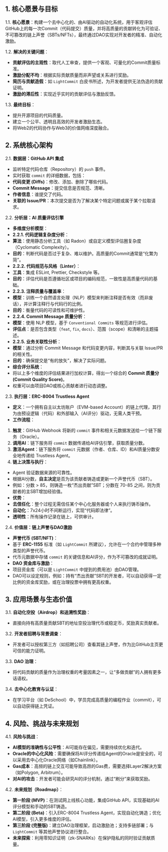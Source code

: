 ## 1. 核心愿景与目标

1.1. **核心愿景**：构建一个去中心化的、由AI驱动的自动化系统，用于客观评估GitHub上的每一次Commit（代码提交）质量，并将高质量的贡献转化为可验证、不可篡改的链上声誉（SBTs/NFTs），最终通过DAO实现对开发者的精准、自动化激励。

1.2. **解决的关键问题**：
- **贡献评估的主观性**：取代人工审查，提供一个客观、可量化的Commit质量标准。
- **激励分配不均**：根据实际贡献质量而非声望或关系进行奖励。
- **简历与贡献造假**：如 `LightCommit` 白皮书所述，为开发者提供无法伪造的贡献证明。
- **激励的滞后性**：实现近乎实时的贡献评估与激励反馈。

1.3. **最终目标**：
- 提升开源项目的代码质量。
- 建立一个公平、透明且高效的开发者激励生态。
- 将Web2的代码协作与Web3的价值网络深度融合。

## 2. 系统核心架构

2.1. **数据层：GitHub API 集成**
- 监听特定代码仓库（Repository）的 `push` 事件。
- 实时获取 `commit` 的详细数据，包括：
- **代码变更 (Diffs)**：修改、添加、删除了哪些代码。
- **Commit Message**：提交信息是否规范、清晰。
- **作者信息**：谁提交了代码。
- **关联的 Issue/PR**：本次提交是否为了解决某个特定问题或属于某个拉取请求。

2.2. **分析层：AI 质量评估引擎**
- **多维度分析模型**：
- **2.2.1. 代码逻辑复杂度分析**：
- **算法**：使用静态分析工具（如 Radon）或自定义模型评估圈复杂度（Cyclomatic Complexity）。
- **目的**：判断代码是否过于复杂、难以维护。高质量的Commit通常是“化繁为简”。
- **2.2.2. 代码规范与风格（Linter）**：
- **工具**：集成 ESLint, Prettier, Checkstyle 等。
- **目的**：评估代码是否遵循社区或项目的编码规范，一致性是高质量代码的基础。
- **2.2.3. 注释质量与覆盖率**：
- **模型**：训练一个自然语言处理（NLP）模型来判断注释是否有效（而非废话），并计算注释行与代码行的比例。
- **目的**：衡量代码的可读性和可维护性。
- **2.2.4. Commit Message 质量分析**：
- **模型**：使用 NLP 模型，基于 `Conventional Commits` 等规范进行评估。
- **评估点**：是否包含类型（`feat`, `fix`, `docs`）、范围（scope）和清晰的主题描述。
- **2.2.5. 业务关联性分析**：
- **模型**：通过分析 Commit Message 和代码变更内容，判断其与关联 Issue/PR 的相关性。
- **目的**：确保提交是“有的放矢”，解决了实际问题。
- **综合评分系统**：
- 将以上多个维度的评估结果进行加权计算，得出一个综合的 **Commit 质量分 (Commit Quality Score)**。
- 权重可以由项目DAO或核心贡献者进行动态调整。

2.3. **执行层：ERC-8004 Trustless Agent**
- **定义**：一个拥有自主以太坊账户（EVM-based Account）的链上代理，其行为由预设逻辑（代码）和外部输入（AI评分）驱动，无需人类干预。
- **工作流程**：
1. **触发**：GitHub Webhook 将新的 `commit` 事件和相关元数据发送给一个链下服务（Oracle）。
2. **调用AI**：链下服务将 `commit` 数据传递给AI评估引擎，获取质量分数。
3. **激活Agent**：链下服务将 `commit` 元数据（作者、仓库、ID）和AI质量分数安全地传递给 Trustless Agent。
4. **链上决策与执行**：
- Agent 验证数据来源的可靠性。
- 根据AI分数，**自主决定**是否为该贡献者铸造或更新一个声誉代币（SBT）。
- 例如：分数 > 85，则铸造一枚“杰出贡献”SBT；分数在 70-85 之间，则为贡献者的主SBT增加经验值。
- **优势**：
- **去信任化**：整个过程无需信任某个中心化服务器或个人来执行铸币操作。
- **自动化**：7x24小时不间断运行，实现“代码即法律”。
- **透明性**：所有操作记录在链上，可供审计。

2.4. **价值层：链上声誉与DAO激励**
- **声誉代币 (SBT/NFT)**：
- 基于 **ERC-1155** 标准（如 `LightCommit` 所建议），允许在一个合约中管理多种类型的声誉代币。
- 代币元数据中存储 `commit` 的关键信息和AI评分，作为不可篡改的成就证明。
- **DAO 资金库与激励**：
- 项目资金库（可以是 `LightCommit` 中提到的费用池）由DAO管理。
- DAO可以设定规则，例如：持有“杰出贡献”SBT的开发者，可以自动获得一定比例的资金库奖励，或在治理投票中拥有更高权重。

## 3. 应用场景与生态价值

3.1. **自动化空投（Airdrop）和追溯性奖励**：
- 直接向持有高质量贡献SBT的地址空投治理代币或稳定币，奖励真实贡献者。

3.2. **开发者招聘与背景调查**：
- 开发者可以授权第三方（如招聘公司）查看其链上声誉，作为比GitHub主页更可信的能力证明。

3.3. **DAO 治理**：
- 将代码贡献的质量作为治理权重的考量因素之一，让“多做贡献”的人拥有更多话语权。

3.4. **去中心化教育与认证**：
- 在学习平台（如 DeSchool）中，学员完成高质量的编程作业（commit），可以自动获得链上凭证。

## 4. 风险、挑战与未来规划

4.1. **风险与挑战**：
- **AI模型的准确性与公平性**：AI可能存在偏见，需要持续优化和迭代。
- **Oracle的中心化风险**：需要确保将AI评分传递给Agent的Oracle是安全的，可以采用去中心化Oracle网络（如Chainlink）。
- **Gas成本**：高频的链上交互可能导致高昂的Gas费，需要选择Layer2解决方案（如Polygon, Arbitrum）。
- **对AI的攻击**：开发者可能会研究AI的评分机制，通过“刷分”来获取奖励。

4.2. **未来规划（Roadmap）**：
- **第一阶段 (MVP)**：在测试网上线核心功能，集成GitHub API，实现基础的AI评分模型和手动的SBT铸造。
- **第二阶段 (Beta)**：引入ERC-8004 Trustless Agent，实现自动化铸造；优化AI模型，引入更多维度的评估。
- **第三阶段 (完整版)**：建立DAO治理框架，启动激励池；支持多链部署；与 `LightCommit` 等其他声誉协议进行整合。
- **未来探索**：利用零知识证明（zk-SNARKs）在保护隐私的同时验证贡献质量。